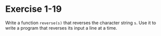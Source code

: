 # Exercise 1-19

Write a function `reverse(s)` that reverses the character string `s`.
Use it to write a program that reverses its input a line at a time.
